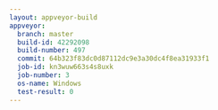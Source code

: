 ```yaml
---
layout: appveyor-build
appveyor:
  branch: master
  build-id: 42292098
  build-number: 497
  commit: 64b323f83dc0d87112dc9e3a30dc4f8ea31933f1
  job-id: kn3wuw663s4s8uxk
  job-number: 3
  os-name: Windows
  test-result: 0
---
```

